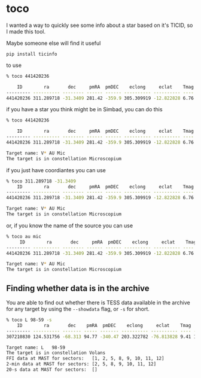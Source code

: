 # toco

I wanted a way to quickly see some info about a star based on it's TICID, so I made this tool.

Maybe someone else will find it useful

```
pip install ticinfo
```

to use

```bash
% toco 441420236

    ID        ra       dec     pmRA  pmDEC    eclong     eclat    Tmag Vmag Kmag Teff   rad      mass     d
--------- ---------- -------- ------ ------ ---------- ---------- ---- ---- ---- ---- -------- -------- ------
441420236 311.289718 -31.3409 281.42 -359.9 305.309919 -12.822828 6.76 8.81 4.53  nan 0.698009 0.662074 9.7221

```

if you have a star you think might be in Simbad, you can do this

```bash
% toco 441420236

    ID        ra       dec     pmRA  pmDEC    eclong     eclat    Tmag Vmag Kmag Teff   rad      mass     d
--------- ---------- -------- ------ ------ ---------- ---------- ---- ---- ---- ---- -------- -------- ------
441420236 311.289718 -31.3409 281.42 -359.9 305.309919 -12.822828 6.76 8.81 4.53  nan 0.698009 0.662074 9.7221

Target name: V* AU Mic
The target is in constellation Microscopium
```

if you just have coordiantes you can use

```bash
% toco 311.289718 -31.3409
    ID        ra       dec     pmRA  pmDEC    eclong     eclat    Tmag Vmag Kmag Teff   rad      mass     d
--------- ---------- -------- ------ ------ ---------- ---------- ---- ---- ---- ---- -------- -------- ------
441420236 311.289718 -31.3409 281.42 -359.9 305.309919 -12.822828 6.76 8.81 4.53  nan 0.698009 0.662074 9.7221

Target name: V* AU Mic
The target is in constellation Microscopium
```

or, if you know the name of the source you can use

```bash
% toco au mic
     ID        ra       dec     pmRA  pmDEC    eclong     eclat    Tmag Vmag Kmag Teff   rad      mass     d
--------- ---------- -------- ------ ------ ---------- ---------- ---- ---- ---- ---- -------- -------- ------
441420236 311.289718 -31.3409 281.42 -359.9 305.309919 -12.822828 6.76 8.81 4.53  nan 0.698009 0.662074 9.7221

Target name: V* AU Mic
The target is in constellation Microscopium
```

## Finding whether data is in the archive

You are able to find out whether there is TESS data available in the archive for any target by using the `--showdata` flag, or `-s` for short.

```bash
% toco L 98-59 -s
    ID        ra       dec    pmRA  pmDEC    eclong     eclat    Tmag  Vmag Kmag  Teff    rad     mass      d
--------- ---------- ------- ----- ------- ---------- ---------- ---- ----- ---- ------ ------- -------- -------
307210830 124.531756 -68.313 94.77 -340.47 203.322782 -76.813828 9.41 11.68  7.1 3429.0 0.31416 0.292836 10.6194

Target name: L   98-59
The target is in constellation Volans
FFI data at MAST for sectors:   [1, 2, 5, 8, 9, 10, 11, 12]
2-min data at MAST for sectors: [2, 5, 8, 9, 10, 11, 12]
20-s data at MAST for sectors:  []
```
